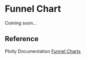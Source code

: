 # Funnel Chart
Coming soon...

## Reference
Plotly Documentation <a href="https://plotly.com/python/funnel-charts/">Funnel Charts</a>